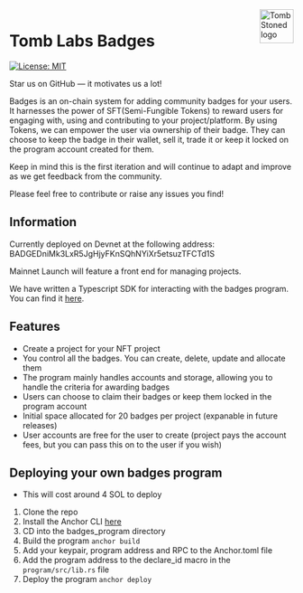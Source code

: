 <a href="https://tombstoned.app/">
    <img src="https://www.tombstoned.app/logo.webp" alt="TombStoned logo" title="TombStoned" align="right" height="60" />
</a>

# Tomb Labs Badges

[![License: MIT](https://img.shields.io/badge/License-MIT-yellow.svg)](https://opensource.org/licenses/MIT)

Star us on GitHub — it motivates us a lot!

Badges is an on-chain system for adding community badges for your users. It harnesses the power of SFT(Semi-Fungible Tokens) to reward users for engaging with, using and contributing to your project/platform. By using Tokens, we can empower the user via ownership of their badge. They can choose to keep the badge in their wallet, sell it, trade it or keep it locked on the program account created for them.

Keep in mind this is the first iteration and will continue to adapt and improve as we get feedback from the community.

Please feel free to contribute or raise any issues you find!

## Information

Currently deployed on Devnet at the following address: BADGEDniMk3LxR5JgHjyFKnSQhNYiXr5etsuzTFCTd1S

Mainnet Launch will feature a front end for managing projects.

We have written a Typescript SDK for interacting with the badges program. You can find it [here](https://github.com/TombLabs/badges-typescript-sdk).

## Features

- Create a project for your NFT project
- You control all the badges. You can create, delete, update and allocate them
- The program mainly handles accounts and storage, allowing you to handle the criteria for awarding badges
- Users can choose to claim their badges or keep them locked in the program account
- Initial space allocated for 20 badges per project (expanable in future releases)
- User accounts are free for the user to create (project pays the account fees, but you can pass this on to the user if you wish)

## Deploying your own badges program

- This will cost around 4 SOL to deploy

1. Clone the repo
2. Install the Anchor CLI [here](https://www.anchor-lang.com/docs/installation)
3. CD into the badges_program directory
4. Build the program `anchor build`
5. Add your keypair, program address and RPC to the Anchor.toml file
6. Add the program address to the declare_id macro in the `program/src/lib.rs` file
7. Deploy the program `anchor deploy`

